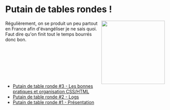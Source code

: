 # Putain de tables rondes !

<img height="200" align="right" src="https://raw2.github.com/putaindecode/tables-rondes/master/resources/beer.jpg">

Régulièrement, on se produit un peu partout en France afin d'évangéliser je ne sais quoi. Faut dire qu'on finit tout le temps bourrés donc bon.

<br><br><br><br><br><br>

- [Putain de table ronde #3 - Les bonnes pratiques et organisation CSS/HTML](https://github.com/putaindecode/tables-rondes/blob/master/3.md)
- [Putain de table ronde #2 - Logs](https://github.com/putaindecode/tables-rondes/blob/master/2.md)
- [Putain de table ronde #1 - Présentation](https://github.com/putaindecode/tables-rondes/blob/master/1.md)
